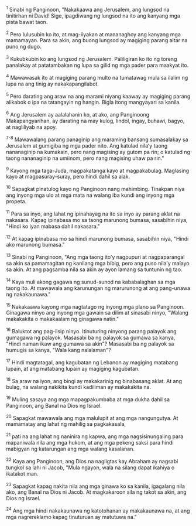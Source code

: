 <sup>1</sup>
Sinabi ng Panginoon, "Nakakaawa ang Jerusalem, ang lungsod na tinitirhan ni David! Sige, ipagdiwang ng lungsod na ito ang kanyang mga pista bawat taon. 

<sup>2</sup>
Pero lulusubin ko ito, at mag-iiyakan at mananaghoy ang kanyang mga mamamayan. Para sa akin, ang buong lungsod ay magiging parang altar na puno ng dugo. 

<sup>3</sup>
Kukubkubin ko ang lungsod ng Jerusalem. Paliligiran ko ito ng toreng panalakay at patatambakan ng lupa sa gilid ng mga pader para maakyat ito. 

<sup>4</sup>
Mawawasak ito at magiging parang multo na tumatawag mula sa ilalim ng lupa na ang tinig ay nakakapangilabot. 

<sup>5</sup>
Pero darating ang araw na ang marami niyang kaaway ay magiging parang alikabok o ipa na tatangayin ng hangin. Bigla itong mangyayari sa kanila. 

<sup>6</sup>
Ang Jerusalem ay aalalahanin ko, at ako, ang Panginoong Makapangyarihan, ay darating na may kulog, lindol, ingay, buhawi, bagyo, at nagliliyab na apoy.

<sup>7-8</sup>
Mawawalang parang panaginip ang maraming bansang sumasalakay sa Jerusalem at gumigiba ng mga pader nito. Ang katulad nilaʼy taong nananaginip na kumakain, pero nang magising ay gutom pa rin; o katulad ng taong nananaginip na umiinom, pero nang magising uhaw pa rin." 

<sup>9</sup>
Kayong mga taga-Juda, magpakatanga kayo at magpakabulag. Maglasing kayo at magpasuray-suray, pero hindi dahil sa alak. 

<sup>10</sup>
Sapagkat pinatulog kayo ng Panginoon nang mahimbing. Tinakpan niya ang inyong mga ulo at mga mata na walang iba kundi ang inyong mga propeta. 

<sup>11</sup>
Para sa inyo, ang lahat ng ipinahayag na ito sa inyo ay parang aklat na nakasara. Kapag ipinabasa mo sa taong marunong bumasa, sasabihin niya, "Hindi ko iyan mabasa dahil nakasara." 

<sup>12</sup>
At kapag ipinabasa mo sa hindi marunong bumasa, sasabihin niya, "Hindi ako marunong bumasa." 

<sup>13</sup>
Sinabi ng Panginoon, "Ang mga taong itoʼy nagpupuri at nagpaparangal sa akin sa pamamagitan ng kanilang mga bibig, pero ang puso nilaʼy malayo sa akin. At ang pagsamba nila sa akin ay ayon lamang sa tuntunin ng tao. 

<sup>14</sup>
Kaya muli akong gagawa ng sunud-sunod na kababalaghan sa mga taong ito. At mawawala ang karunungan ng marurunong at ang pang-unawa ng nakakaunawa." 

<sup>15</sup>
Nakakaawa kayong mga nagtatago ng inyong mga plano sa Panginoon. Ginagawa ninyo ang inyong mga gawain sa dilim at sinasabi ninyo, "Walang makakakita o makakaalam ng ginagawa natin." 

<sup>16</sup>
Baluktot ang pag-iisip ninyo. Itinuturing ninyong parang palayok ang gumagawa ng palayok. Masasabi ba ng palayok sa gumawa sa kanya, "Hindi naman ikaw ang gumawa sa akin"? Masasabi ba ng palayok sa humugis sa kanya, "Wala kang nalalaman"? 

<sup>17</sup>
Hindi magtatagal, ang kagubatan ng Lebanon ay magiging matabang lupain, at ang matabang lupain ay magiging kagubatan. 

<sup>18</sup>
Sa araw na iyon, ang bingi ay makakarinig ng binabasang aklat. At ang bulag, na walang nakikita kundi kadiliman ay makakakita na. 

<sup>19</sup>
Muling sasaya ang mga mapagpakumbaba at mga dukha dahil sa Panginoon, ang Banal na Dios ng Israel. 

<sup>20</sup>
Sapagkat mawawala ang mga malulupit at ang mga nangungutya. At mamamatay ang lahat ng mahilig sa pagkakasala, 

<sup>21</sup>
pati na ang lahat ng naninira ng kapwa, ang mga nagsisinungaling para mapaniwala nila ang mga hukom, at ang mga pekeng saksi para hindi mabigyan ng katarungan ang mga walang kasalanan. 

<sup>22</sup>
Kaya ang Panginoon, ang Dios na nagligtas kay Abraham ay nagsabi tungkol sa lahi ni Jacob, "Mula ngayon, wala na silang dapat ikahiya o ikatakot man. 

<sup>23</sup>
Sapagkat kapag nakita nila ang mga ginawa ko sa kanila, igagalang nila ako, ang Banal na Dios ni Jacob. At magkakaroon sila ng takot sa akin, ang Dios ng Israel. 

<sup>24</sup>
Ang mga hindi nakakaunawa ng katotohanan ay makakaunawa na, at ang mga nagrereklamo kapag tinuturuan ay matutuwa na."